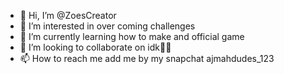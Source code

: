 - 👋 Hi, I’m @ZoesCreator
- 👀 I’m interested in over coming challenges
- 🌱 I’m currently learning how to make and official game
- 💞️ I’m looking to collaborate on idk👍🏼
- 📫 How to reach me add me by my snapchat ajmahdudes_123

<!---
ZoesCreator/ZoesCreator is a ✨ special ✨ repository because its `README.md` (this file) appears on your GitHub profile.
You can click the Preview link to take a look at your changes.
--->
